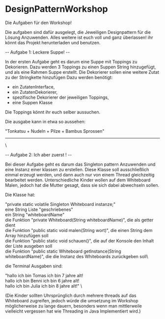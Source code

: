 # DesignPatternWorkshop

Die Aufgaben für den Workshop!

Die aufgaben sind dafür ausgelegt, die Jeweiligen Designpattern für die Lösung Anzuwenden. Alles weitere ist euch voll und ganz überlassen! 
ihr könnt das Projekt herunterladen und benutzen.

-- Aufgabe 1: Leckere Suppe! --

In der ersten Aufgabe geht es darum eine Suppe mit Toppings zu Dekorieren. Dazu werden 3 Toppings zu einen Suppen String hinzugefügt, und als eine Rahmen Suppe erstellt. Die Dekorierer sollen eine weitere Zutat zu der Stringkette hinzufügen
Dazu werden benötigt:

- ein ZutatenInterface,
- ein ZutatenDekorierer,
- spezifische Dekorierer der jeweiligen Toppings,
- eine Suppen Klasse


Die Toppings könnt ihr euch selber aussuchen.

Die ausgabe kann in etwa so aussehen:

"Tonkatsu + Nudeln + Pilze + Bambus Sprossen"

---------
\


-- Aufgabe 2: Ich aber zuerst ! -- 

Bei dieser Aufgabe geht es darum das Singleton pattern Anzuwenden und eine Instanz einer klassen zu erstellen. Diese Klasse soll ausschließlich einmal erzeugt werden, und dann auch nur von einem Thread gleichzeitig bearbeitet werden. 
Unterschiedliche Kinder wollen auf dem Whiteboard Malen, jedoch hat die Mutter gesagt, dass sie sich dabei abwechseln sollen.

Die Klasse hat:

"private static volatile Singleton Whiteboard instanze;" \
eine String Liste "geschriebenes" \
ein String "whiteboardName" \
die Funktion "private Whiteboard(String whiteboardName)", die als getter dient \
die Funktion "public static void malen(String wort)", die einen String dem Array hinzufügen soll \
die Funktion "public static void schauen()", die auf der Konsole den Inhalt der Liste ausgeben soll \
die Funktion "public static Whiteboard getInstance(String whiteboardName)", die die Instanz des Whiteboards zurückgeben soll\


die Terminal Ausgaben sind:

"hallo ich bin Tomas ich bin 7 jahre alt! \
hallo ich bin Benni ich bin 6 jahre alt! \
hallo ich bin Julia ich bin 8 jahre alt!" \







(Die Kinder sollten Uhrsprünglich durch mehrere threads auf das Whiteboard zugreifen, jedoch würde die umsetzung im Workshop möglicherweise zu lange dauern, besonders wenn man mittlerweile vielleicht vergessen hat wie Threading in Java Implementiert wird.)




